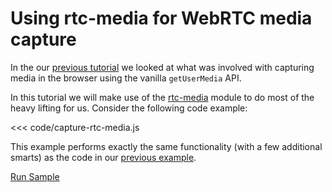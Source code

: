 # Using rtc-media for WebRTC media capture

In the our [previous tutorial](tutorial-capture-media.html) we looked at what was involved with capturing media in the browser using the vanilla `getUserMedia` API.

In this tutorial we will make use of the [rtc-media](/module-rtc-media.html) module to do most of the heavy lifting for us.  Consider the following code example:

<<< code/capture-rtc-media.js

This example performs exactly the same functionality (with a few additional smarts) as the code in our [previous example](tutorial-capture-media.html).

<a class="sample" data-sample="capture-rtc-media" href="#">Run Sample</a>
